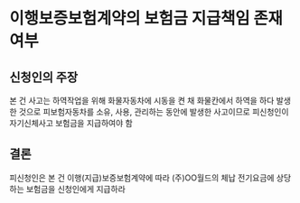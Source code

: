# 이행보증보험계약의 보험금 지급책임 존재 여부

## 신청인의 주장

본 건 사고는 하역작업을 위해 화물자동차에 시동을 켠 채 화물칸에서 하역을 하다 발생한 것으로 피보험자동차를 소유, 사용, 관리하는 동안에 발생한 사고이므로 피신청인이 자기신체사고 보험금을 지급하여야 함 

## 결론

피신청인은 본 건 이행(지급)보증보험계약에 따라 (주)OO월드의 체납 전기요금에 상당하는 보험금을 신청인에게 지급하라